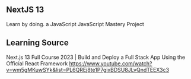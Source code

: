 ## NextJS 13

Learn by doing. a JavaScript JavaScript Mastery Project

## Learning Source 
Next.js 13 Full Course 2023 | Build and Deploy a Full Stack App Using the Official React Framework
https://www.youtube.com/watch?v=wm5gMKuwSYk&list=PL6QREj8te1P7gixBDSU8JLvQndTEEX3c3